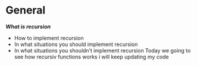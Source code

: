 # General
***What is recursion***
- How to implement recursion
- In what situations you should implement recursion
- In what situations you shouldn’t implement recursion
Today we going to see how recursiv functions works i will keep updating my code 
